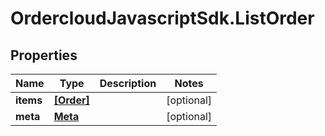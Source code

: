 # OrdercloudJavascriptSdk.ListOrder

## Properties
Name | Type | Description | Notes
------------ | ------------- | ------------- | -------------
**items** | [**[Order]**](Order.md) |  | [optional] 
**meta** | [**Meta**](Meta.md) |  | [optional] 


